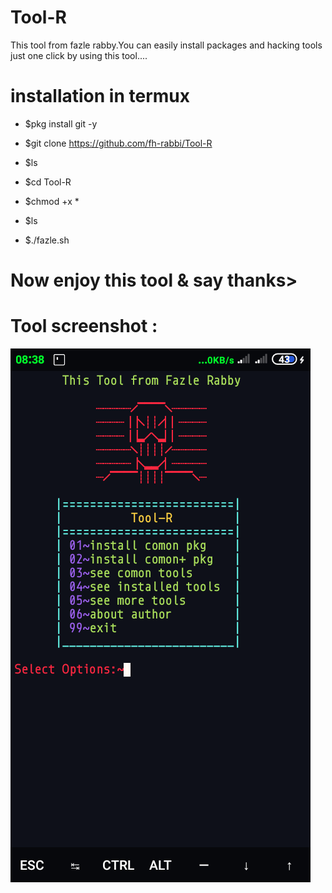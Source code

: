 # Tool-R

<p>This tool from fazle rabby.You can easily install packages and hacking tools just one click by using this tool....</p>
 
# installation in termux


- $pkg install git -y


- $git clone https://github.com/fh-rabbi/Tool-R


- $ls


- $cd Tool-R


- $chmod +x *


- $ls


- $./fazle.sh

# Now enjoy this tool & say thanks>


# Tool screenshot :

![](Screenshot_20201212-204114.png)
